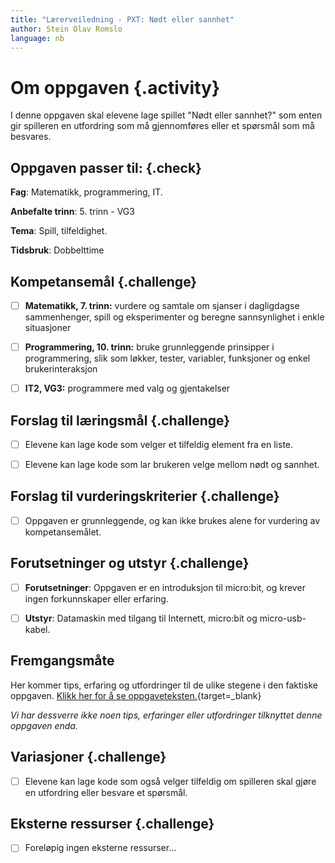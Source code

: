 ```yaml
---
title: "Lærerveiledning - PXT: Nødt eller sannhet"
author: Stein Olav Romslo
language: nb
---
```



# Om oppgaven {.activity}

I denne oppgaven skal elevene lage spillet "Nødt eller sannhet?" som enten gir
spilleren en utfordring som må gjennomføres eller et spørsmål som må besvares.

## Oppgaven passer til: {.check}

__Fag__: Matematikk, programmering, IT.

__Anbefalte trinn__: 5. trinn - VG3

__Tema__: Spill, tilfeldighet.

__Tidsbruk__: Dobbelttime

## Kompetansemål {.challenge}

- [ ] __Matematikk, 7. trinn:__ vurdere og samtale om sjanser i dagligdagse
  sammenhenger, spill og eksperimenter og beregne sannsynlighet i enkle
  situasjoner

- [ ] __Programmering, 10. trinn:__ bruke grunnleggende prinsipper i
  programmering, slik som løkker, tester, variabler, funksjoner og enkel
  brukerinteraksjon

- [ ] __IT2, VG3:__ programmere med valg og gjentakelser

## Forslag til læringsmål {.challenge}

- [ ] Elevene kan lage kode som velger et tilfeldig element fra en liste.

- [ ] Elevene kan lage kode som lar brukeren velge mellom nødt og sannhet.

## Forslag til vurderingskriterier {.challenge}

- [ ] Oppgaven er grunnleggende, og kan ikke brukes alene for vurdering av
  kompetansemålet.

## Forutsetninger og utstyr {.challenge}

- [ ] __Forutsetninger__: Oppgaven er en introduksjon til micro:bit, og krever
  ingen forkunnskaper eller erfaring.

- [ ] __Utstyr__: Datamaskin med tilgang til Internett, micro:bit og
  micro-usb-kabel.

## Fremgangsmåte

Her kommer tips, erfaring og utfordringer til de ulike stegene i den faktiske
oppgaven. [Klikk her for å se
oppgaveteksten.](../pxt_nodt_eller_sannhet/nodt_eller_sannhet.html){target=_blank}

_Vi har dessverre ikke noen tips, erfaringer eller utfordringer tilknyttet denne
oppgaven enda._

## Variasjoner {.challenge}

- [ ] Elevene kan lage kode som også velger tilfeldig om spilleren skal gjøre en
  utfordring eller besvare et spørsmål.

## Eksterne ressurser {.challenge}

- [ ] Foreløpig ingen eksterne ressurser...
